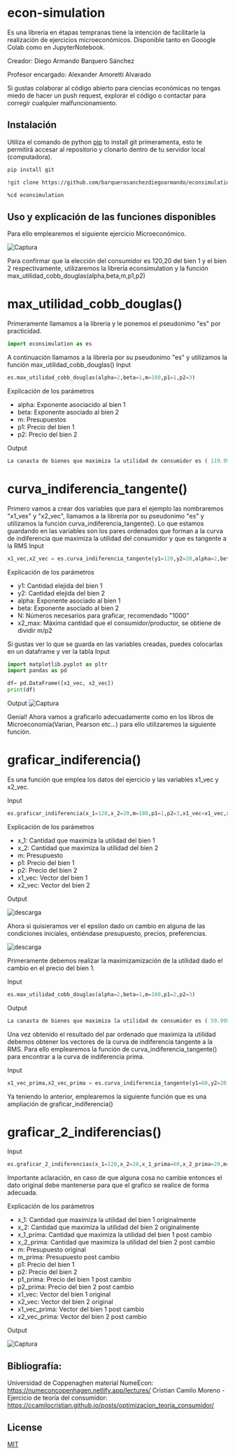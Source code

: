 #  econ-simulation

Es una librería en étapas tempranas tiene la intención de facilitarle la realización de ejercicios microeconómicos. Disponible tanto en Gooogle Colab como en JupyterNotebook.

Creador: Diego Armando Barquero Sánchez 

Profesor encargado: Alexander Amoretti Alvarado

Si gustas colaborar al código abierto para ciencias económicas no tengas miedo de hacer un push request, explorar el código o contactar para corregir cualquier malfuncionamiento.

## Instalación

Utiliza el comando de python [pip](https://pip.pypa.io/en/stable/) to install git primeramenta, esto te permitirá accesar al repositorio y clonarlo dentro de tu servidor local (computadora).

```bash
pip install git
```

```bash
!git clone https://github.com/barquerosanchezdiegoarmando/econsimulation.git
```

```bash
%cd econsimulation
```
## Uso y explicación de las funciones disponibles
Para ello emplearemos el siguiente ejercicio Microeconómico. 

![Captura](https://github.com/barquerosanchezdiegoarmando/econsimulation/assets/126104692/536ce73e-c5c9-41a5-9f39-9e0e1498f120)


Para confirmar que la elección del consumidor es 120,20 del bien 1 y el bien 2 respectivamente, utilizaremos la librería econsimulation y la función max_utilidad_cobb_douglas(alpha,beta,m,p1,p2)

# max_utilidad_cobb_douglas()
Primeramente llamamos a la librería y le ponemos el pseudonimo "es" por practicidad.
```python
import econsimulation as es
```
A continuación llamamos a la librería por su pseudonimo "es" y utilizamos la función max_utilidad_cobb_douglas()
Input
```python
es.max_utilidad_cobb_douglas(alpha=2,beta=1,m=180,p1=1,p2=3)
```
Explicación de los parámetros
- alpha: Exponente asociacido al bien 1
- beta: Exponente asociado al bien 2
- m: Presupuestos
- p1: Precio del bien 1
- p2: Precio del bien 2
  
Output
```python
La canasta de bienes que maximiza la utilidad de consumidor es ( 119.99995118859513 , 20.000016270468286 ), con U = 287999.99999985704
```

# curva_indiferencia_tangente()

Primero vamos a crear dos variables que para el ejemplo las nombraremos "x1_vex" y "x2_vec", llamamos a la librería por su pseudonimo "es" y utilizamos la función curva_indiferencia_tangente(). Lo que estamos guardando en las variables son los pares ordenados que forman a la curva de indiferencia que maximiza la utilidad del consumidor y que es tangente a la RMS
Input
```python
x1_vec,x2_vec = es.curva_indiferencia_tangente(y1=120,y2=20,alpha=2,beta=1,N=1000,x2_max=60)
```
Explicación de los parámetros
- y1: Cantidad elejida del bien 1
- y2: Cantidad elejida del bien 2
- alpha: Exponente asociado al bien 1
- beta: Exponente asociado al bien 2
- N: Números necesarios para graficar, recomendado "1000"
- x2_max: Máxima cantidad que el consumidor/productor, se obtiene de dividir m/p2

Si gustas ver lo que se guarda en las variables creadas, puedes colocarlas en un dataframe y ver la tabla
Input
```python
import matplotlib.pyplot as pltr
import pandas as pd

df= pd.DataFrame([x1_vec, x2_vec])
print(df)
```

Output 
![Captura](https://github.com/barquerosanchezdiegoarmando/econsimulation/assets/126104692/5f12cccf-8dca-4449-9a23-54262be6dd1d)

Genial! Ahora vamos a graficarlo adecuadamente como en los libros de Microeconomía(Varian, Pearson etc...) para ello utilizaremos la siguiente función.

# graficar_indiferencia()
Es una función que emplea los datos del ejercicio y las variables x1_vec y x2_vec.

Input
```python
es.graficar_indiferencia(x_1=120,x_2=20,m=180,p1=1,p2=3,x1_vec=x1_vec,x2_vec=x2_vec)
```
Explicación de los parámetros
- x_1: Cantidad que maximiza la utilidad del bien 1
- x_2: Cantidad que maximiza la utilidad del bien 2
- m: Presupuesto
- p1: Precio del bien 1
- p2: Precio del bien 2
- x1_vec: Vector del bien 1
- x2_vec: Vector del bien 2

Output

![descarga](https://github.com/barquerosanchezdiegoarmando/econsimulation/assets/126104692/501b8620-cec7-467d-877e-4e55a88350ab)

Ahora si quisieramos ver el epsilon dado un cambio en alguna de las condiciones iniciales, entiéndase presupuesto, precios, preferencias. 

![descarga](https://github.com/barquerosanchezdiegoarmando/econsimulation/assets/126104692/5fef75cc-20da-4a37-99de-1a90a0a9cea5)

Primeramente debemos realizar la maximizamización de la utilidad dado el cambio en el precio del bien 1. 

Input
```python
es.max_utilidad_cobb_douglas(alpha=2,beta=1,m=180,p1=2,p2=3)
```
Output
```python
La canasta de bienes que maximiza la utilidad de consumidor es ( 59.99999778305689 , 20.00000147796207 ), con U = 71999.9999999997
```

Una vez obtenido el resultado del par ordenado que maximiza la utilidad debemos obtener los vectores de la curva de indiferencia tangente a la RMS. Para ello emplearemos la función de curva_indiferencia_tangente() para encontrar a la curva de indiferencia prima. 

Input
```python
x1_vec_prima,x2_vec_prima = es.curva_indiferencia_tangente(y1=60,y2=20,alpha=2,beta=1,N=1000,x2_max=60)
```

Ya teniendo lo anterior, emplearemos la siguiente función que es una ampliación de graficar_indiferencia()

# graficar_2_indiferencias()

Input
```python
es.graficar_2_indiferencias(x_1=120,x_2=20,x_1_prima=60,x_2_prima=20,m=180,m_prima=180,p1=1,p2=3,p1_prima=2,p2_prima=3,x1_vec=x1_vec,x2_vec=x2_vec,x1_vec_prima=x1_vec_prima,x2_vec_prima=x2_vec_prima)
```

Importante aclaración, en caso de que alguna cosa no cambie entonces el dato original debe mantenerse para que el grafico se realice de forma adecuada. 

Explicación de los parámetros
- x_1: Cantidad que maximiza la utilidad del bien 1 originalmente 
- x_2: Cantidad que maximiza la utilidad del bien 2 originalmente
- x_1_prima: Cantidad que maximiza la utilidad del bien 1 post cambio 
- x_2_prima: Cantidad que maximiza la utilidad del bien 2  post cambio 
- m: Presupuesto original
- m_prima: Presupuesto post cambio
- p1: Precio del bien 1
- p2: Precio del bien 2
- p1_prima: Precio del bien 1 post cambio
- p2_prima: Precio del bien 2 post cambio
- x1_vec: Vector del bien 1 original
- x2_vec: Vector del bien 2 original
- x1_vec_prima: Vector del bien 1 post cambio
- x2_vec_prima: Vector del bien 2 post cambio
  
Output

![Captura](https://github.com/barquerosanchezdiegoarmando/econsimulation/assets/126104692/63712aed-eb87-4357-a7a8-d9f9c60a996b)


## Bibliografía:
Universidad de Coppenaghen material NumeEcon: https://numeconcopenhagen.netlify.app/lectures/
Cristian Camilo Moreno - Ejercicio de teoría del consumidor: https://ccamilocristian.github.io/posts/optimizacion_teoria_consumidor/

## License

[MIT](https://choosealicense.com/licenses/mit/)
